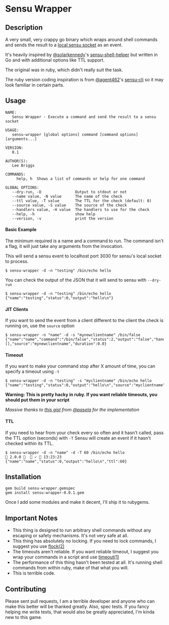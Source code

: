 # Sensu Wrapper

## Description

A very small, very crappy go binary which wraps around shell commands and sends the result to a [local sensu socket](https://sensuapp.org/docs/latest/clients#client-socket-input) as an event.

It's heavily inspired by [@solarkennedy](https://github.com/solarkennedy)'s [sensu-shell-helper](https://github.com/solarkennedy/sensu-shell-helper) but written in Go and with additional options like TTL support.

The original was in ruby, which didn't really suit the task.

The ruby version coding inspiration is from [@agent462](https://github.com/agent462)'s [sensu-cli](https://github.com/agent462/sensu-cli) so it may look familiar in certain parts.

## Usage

```shell
NAME:
   Sensu Wrapper - Execute a command and send the result to a sensu socket

USAGE:
   sensu-wrapper [global options] command [command options] [arguments...]

VERSION:
   0.1

AUTHOR(S):
   Lee Briggs

COMMANDS:
     help, h  Shows a list of commands or help for one command

GLOBAL OPTIONS:
   --dry-run, -D               Output to stdout or not
   --name value, -N value      The name of the check
   --ttl value, -T value       The TTL for the check (default: 0)
   --source value, -S value    The source of the check
   --handlers value, -H value  The handlers to use for the check
   --help, -h                  show help
   --version, -v               print the version
```

#### Basic Example

The minimum required is a name and a command to run. The command isn't a flag, it will just take any arguments from the invocation.

This will send a sensu event to localhost port 3030 for sensu's local socket to process.

```shell
$ sensu-wrapper -d -n "testing" /bin/echo hello
```
You can check the output of the JSON that it will send to sensu with `--dry-run`

```shell
$ sensu-wrapper -d -n "testing" /bin/echo hello
{"name":"testing","status":0,"output":"hello\n"}
```

#### JIT Clients

If you want to send the event from a client different to the client the check is running on, use the `source` option

```shell
$ sensu-wrapper -n "name" -d -s "mynewclientname" /bin/false
{"name":"name","command":"/bin/false","status":2,"output":"false","handler":[],"source":"mynewclientname","duration":0.0}
```

#### Timeout

If you want to make your command stop after X amount of time, you can specify a timeout using `-t`

```shell
$ sensu-wrapper -d -n "testing" -s "myclientname" /bin/echo hello 
{"name":"testing","status":0,"output":"hello\n","source":"myclientname"}
```

**Warning: This is pretty hacky in ruby. If you want reliable timeouts, you should put them in your script**

_Massive thanks to [this gist](https://gist.github.com/pasela/9392115) from [@pasela](https://github.com/pasela) for the implementation_

#### TTL

If you need to hear from your check every so often and it hasn't called, pass the TTL option (seconds) with `-T`
Sensu will create an event if it hasn't checked within its TTL.

```shell
$ sensu-wrapper -d -n "name" -d -T 60 /bin/echo hello                                                                  2.0.0    ✓  13:23:23
{"name":"name","status":0,"output":"hello\n","ttl":60}
```

## Installation

```shell
gem build sensu-wrapper.gemspec
gem install sensu-wrapper-0.0.1.gem
```

Once I add some modules and make it decent, I'll ship it to rubygems.

## Important Notes

* This thing is designed to run arbitrary shell commands without any escaping or safety mechanisms. It's not very safe at all.
* This thing has absolutely no locking. If you need to lock commands, I suggest you use [flock(2)](http://linux.die.net/man/2/flock)
* The timeouts aren't reliable. If you want reliable timeout, I suggest you wrap your commands in a script and use [timeout(1)](http://linux.die.net/man/1/timeout)
* The performance of this thing hasn't been tested at all. It's running shell commands from within ruby, make of that what you will.
* This is terrible code.


## Contributing

Please sent pull requests, I am a terrible developer and anyone who can make this better will be thanked greatly.
Also, spec tests. If you fancy helping me write tests, that would also be greatly appreciated, I'm kinda new to this game.
